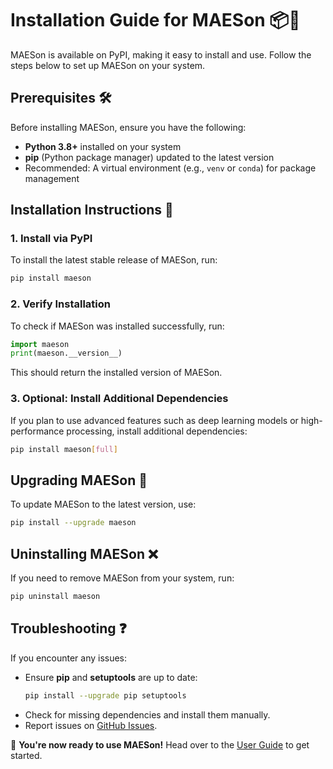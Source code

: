 # Installation Guide for MAESon 📦🚀

MAESon is available on PyPI, making it easy to install and use. Follow the steps below to set up MAESon on your system.

## Prerequisites 🛠
Before installing MAESon, ensure you have the following:
- **Python 3.8+** installed on your system
- **pip** (Python package manager) updated to the latest version
- Recommended: A virtual environment (e.g., `venv` or `conda`) for package management

## Installation Instructions 💾

### 1. Install via PyPI
To install the latest stable release of MAESon, run:
```bash
pip install maeson
```

### 2. Verify Installation
To check if MAESon was installed successfully, run:
```python
import maeson
print(maeson.__version__)
```
This should return the installed version of MAESon.

### 3. Optional: Install Additional Dependencies
If you plan to use advanced features such as deep learning models or high-performance processing, install additional dependencies:
```bash
pip install maeson[full]
```

## Upgrading MAESon 🔄
To update MAESon to the latest version, use:
```bash
pip install --upgrade maeson
```

## Uninstalling MAESon ❌
If you need to remove MAESon from your system, run:
```bash
pip uninstall maeson
```

## Troubleshooting ❓
If you encounter any issues:
- Ensure **pip** and **setuptools** are up to date:
  ```bash
  pip install --upgrade pip setuptools
  ```
- Check for missing dependencies and install them manually.
- Report issues on [GitHub Issues](https://github.com/yourusername/MAESon/issues).

🚀 **You're now ready to use MAESon!** Head over to the [User Guide](docs/user-guide.md) to get started.
